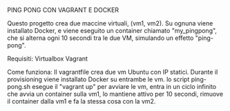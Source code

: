 PING PONG CON VAGRANT E DOCKER

Questo progetto crea due maccine virtuali, (vm1, vm2).
Su ognuna viene installato Docker, e viene eseguito un container chiamato "my_pingpong", che si alterna ogni 10 secondi tra le due VM, simulando un effetto "ping-pong".

Requisiti:
Virtualbox
Vagrant

Come funziona:
Il vagrantfile crea due vm Ubuntu con IP statici.
Durante il provisioning viene installato Docker su entrambe le vm.
lo script ping-pong.sh esegue il "vagrant up" per avviare le vm, entra in un ciclo infinito che avvia un container sulla vm1, lo mantiene attivo per 10 secondi, rimuove il container dalla vm1 e fa la stessa cosa con la vm2.



